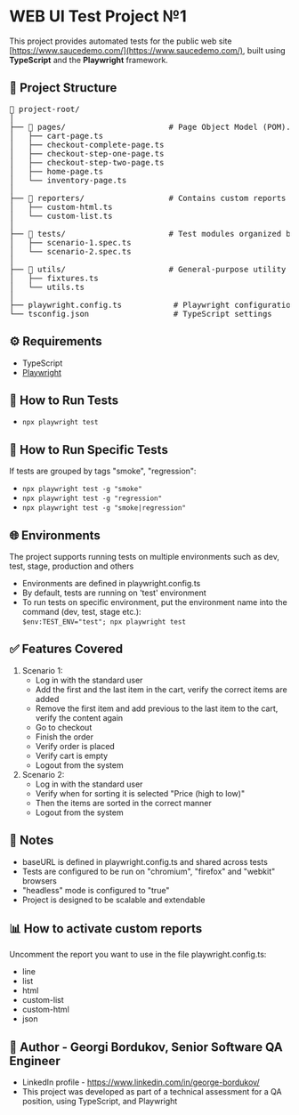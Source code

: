 # WEB UI Test Project №1

This project provides automated tests for the public web site [https://www.saucedemo.com/](https://www.saucedemo.com/), built using **TypeScript** and the **Playwright** framework.

## 📁 Project Structure

<pre>
📁 project-root/
│
├── 📁 pages/                      # Page Object Model (POM). Contains locators and navigations for pages
│   ├── cart-page.ts
│   ├── checkout-complete-page.ts
│   ├── checkout-step-one-page.ts
│   ├── checkout-step-two-page.ts
│   ├── home-page.ts
│   └── inventory-page.ts
│
├── 📁 reporters/                  # Contains custom reports
│   ├── custom-html.ts
│   └── custom-list.ts
│
├── 📁 tests/                      # Test modules organized by scenarios
│   ├── scenario-1.spec.ts
│   └── scenario-2.spec.ts
│
├── 📁 utils/                      # General-purpose utility functions and fixtures
│   ├── fixtures.ts
│   └── utils.ts
│
├── playwright.config.ts           # Playwright configurations
└── tsconfig.json                  # TypeScript settings
</pre>

## ⚙️ Requirements

- TypeScript
- [Playwright](https://playwright.dev/)


## 🚀 How to Run Tests
* ```npx playwright test```

## 🚀 How to Run Specific Tests
If tests are grouped by tags "smoke", "regression":
* ```npx playwright test -g "smoke"```
* ```npx playwright test -g "regression"```
* ```npx playwright test -g "smoke|regression"```

## 🌐 Environments
The project supports running tests on multiple environments such as dev, test, stage, production and others
* Environments are defined in playwright.config.ts
* By default, tests are running on 'test' environment
* To run tests on specific environment, put the environment name into the command (dev, test, stage etc.):<br>
```$env:TEST_ENV="test"; npx playwright test```

## ✅ Features Covered
1. Scenario 1:
    * Log in with the standard user
    * Add the first and the last item in the cart, verify the correct items are added
    * Remove the first item and add previous to the last item to the cart, verify the content again
    * Go to checkout
    * Finish the order
    * Verify order is placed
    * Verify cart is empty
    * Logout from the system
2. Scenario 2:
    * Log in with the standard user
    * Verify when for sorting it is selected "Price (high to low)"
    * Then the items are sorted in the correct manner
    * Logout from the system

## 📝 Notes
* baseURL is defined in playwright.config.ts and shared across tests
* Tests are configured to be run on "chromium", "firefox" and "webkit" browsers
* "headless" mode is configured to "true"
* Project is designed to be scalable and extendable

## 📊 How to activate custom reports
Uncomment the report you want to use in the file playwright.config.ts:
* line
* list
* html
* custom-list
* custom-html
* json

## 👤 Author - Georgi Bordukov, Senior Software QA Engineer
* LinkedIn profile - https://www.linkedin.com/in/george-bordukov/
* This project was developed as part of a technical assessment for a QA position, using TypeScript, and Playwright